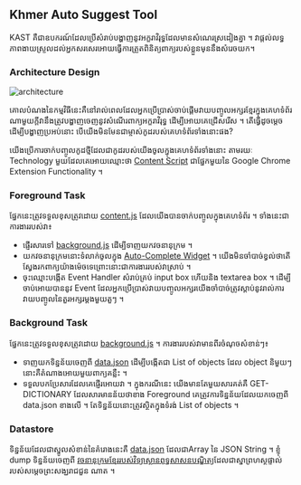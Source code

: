 ## Khmer Auto Suggest Tool

KAST គឺ​ជា​ឧបករណ៍​ដែល​ប្រើ​សំរាប់​បង្ហាញ​នូវ​អក្ខរាវិរុទ្ធ​ដែល​មាន​សំណេរ​ស្រដៀង​គ្នា ។ វា​ផ្ដល់​លទ្ធភាព​ងាយ​ស្រួល​ដល់​អ្នក​សរសេរ​អោយ​ធ្វើ​ការ​ត្រួត​ពិនិត្យ​ពាក្យ​របស់​ខ្លួន​មុន​នឹង​សំរេច​យក​។

### Architecture Design
![architecture](/https://drive.google.com/file/d/0B2sVNz0Ww1Qgb0FrLXVnc0xSUjA/edit?usp=sharing)

គោល​បំណង​នៃ​កម្ម​វិធី​នេះ​គឺ​នៅ​រាល់​ពេល​ដែល​អ្នក​ប្រើ​ប្រាស់​ចាប់​ផ្ដើម​វាយ​បញ្ចូល​អក្សរ​ខ្មែរ​ក្នុង​គេហទំព័រ​ណា​មួយ​ក្ដី​ វា​នឹង​ត្រូវ​បង្ហាញ​ចេញ​នូវ​សំណើរ​ពាក្យ​អក្ខរាវិរុទ្ធ​ ដើម្បី​អោយ​គេ​ជ្រើស​រើស​ ។ តើ​ធ្វើ​ដូចម្ដេច​ដើម្បី​បង្ហាញ​ប្រអប់​នោះ  បើ​យើង​មិន​មែន​ជា​ម្ចាស់​កូដ​របស់​គេហទំព័រ​ទាំង​នោះ​ផង? 

យើង​ប្រើ​ការ​ចាក់​បញ្ចូល​កូដ​ថ្មី​ដែល​ជា​កូដ​របស់​យើង​ចូល​ក្នុង​គេហទំព័រ​ទាំង​នោះ​ តាម​រយៈ​ Technology មួយ​ដែល​គេ​អោយ​ឈ្មោះ​ថា​ [Content Script](http://developer.chrome.com/extensions/content_scripts.html) ជា​ផ្នែក​មួយ​នៃ​ Google Chrome Extension Functionality ។

### Foreground Task
ផ្នែក​នេះ​ត្រូវ​ទទួល​ខុស​ត្រូវ​ដោយ​ [content.js](https://github.com/varmansvn/kast/blob/master/content.js) ដែល​យើង​បាន​ចាក់​បញ្ចូល​ក្នុង​គេហទំព័រ ។ ទាំង​នេះ​ជា​ការងារ​របស់​វា៖
- ផ្ញើរ​សារ​ទៅ​ [background.js](https://github.com/varmansvn/kast/blob/master/background.js) ដើម្បី​ទាញ​យក​វចនានុក្រម ។
- យក​វចនានុក្រម​នោះ​ទំលាក់​ចូល​ក្នុង​ [Auto-Complete Widget](http://jqueryui.com/autocomplete/) ។ យើង​មិន​ចាំ​បាច់​ខ្វល់​ថា​តើ​ស្វែង​រក​ពាក្យ​យ៉ាង​ម៉េច​ទេ​ព្រោះ​នោះ​ជា​ការងារ​របស់​វា​ស្រាប់ ។ 
- ចុះ​ឈ្មោះ​បង្កើត​ Event Handler សំរាប់​គ្រប់​ input box ហើយ​និង​ textarea box ។ ដើម្បី​ចាប់​អោយ​បាន​នូវ​ Event ដែល​អ្នក​ប្រើ​ប្រាស់​វាយ​បញ្ចូល​អក្សរ​ យើង​ចាំ​បាច់​ត្រូវ​ស្ដាប់​នូវ​រាល់​ការ​វាយ​បញ្ចូល​នៃ​តួរ​អក្សរ​ម្ដង​មួយ​តួ​ៗ ។

### Background Task
ផ្នែក​នេះ​ត្រូវ​ទទួលខុស​ត្រូវ​ដោយ​ [background.js](https://github.com/varmansvn/kast/blob/master/background.js) ។ ការងារ​របស់​វា​មាន​ពីរ​ចំណុច​សំខាន់​ៗ៖
- ទាញ​យក​ទិន្នន័យ​ចេញ​ពី​ [data.json](https://github.com/varmansvn/kast/blob/master/js/data.json) ដើម្បី​បង្កើត​ជា​ List of objects ដែល object និមួយ​ៗនោះ​គឺ​តំណាង​អោយ​មួយ​ពាក្យ​គន្លឺះ ។
- ទទួល​បក​ប្រែ​សារ​ដែល​គេ​ផ្ញើរ​អោយ​វា​ ។ ក្នុង​ករណី​នេះ យើង​មាន​តែ​មួយ​សារ​គត់​គឺ GET-DICTIONARY ដែល​សារ​មាន​ន័យ​ថា​ខាង Foreground គេ​ត្រូវ​ការ​ទិន្នន័យ​ដែល​យក​ចេញ​ពី data.json ខាងលើ ។ តែ​ទិន្នន័យ​នោះ​ត្រូវ​ស្ថិត​ក្នុង​ទំរង់​ List of objects ។

### Datastore
ទិន្នន័យ​ដែល​ជា​ស្នូល​សំខាន់​នៃ​គំរោង​នេះ​គឺ​ [data.json](https://github.com/varmansvn/kast/blob/master/js/data.json) ដែលជា​Array នៃ JSON String ។ ខ្ញុំ dump ទិន្នន័យ​ចេញ​ពី​ [វចនានុក្រមខ្មែររបស់វិទ្យាស្ថាន​ពុទ្ធសាសន​បណ្ឌិត្យ​​​​](http://www.khmerbuddhism.net/index.php?option=com_content&view=article&id=70) ដែល​ជា​ស្នា​ព្រហស្ថ​ផ្ទាល់​របស់​សម្ដេច​ព្រះ​សង្ឃ​រាជ​ជួន ណាត ។







